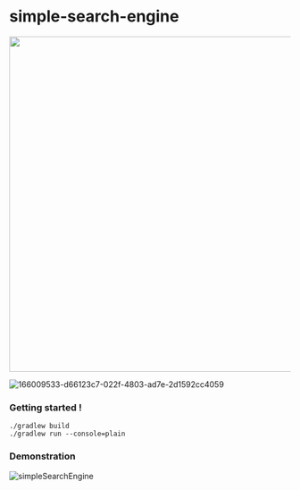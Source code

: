 # simple-search-engine

<img src="https://user-images.githubusercontent.com/6838540/166009533-d66123c7-022f-4803-ad7e-2d1592cc4059.png" width="600px" >

![166009533-d66123c7-022f-4803-ad7e-2d1592cc4059](https://user-images.githubusercontent.com/6838540/166061952-b0ff0934-8e99-4d4c-bd5a-1909e5c6c4ce.jpg)

### Getting started !



```
./gradlew build
./gradlew run --console=plain
```

### Demonstration 


![simpleSearchEngine](https://user-images.githubusercontent.com/6838540/165939050-facaed3c-47df-4382-8c8a-73cc52480f37.gif)
